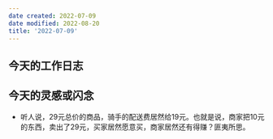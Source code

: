 ```yaml
---
date created: 2022-07-09
date modified: 2022-08-20
title: '2022-07-09'
---
```


## 今天的工作日志

## 今天的灵感或闪念

- 听人说，29元总价的商品，骑手的配送费居然给19元。也就是说，商家把10元的东西，卖出了29元，买家居然愿意买，商家居然还有得赚？匪夷所思。
